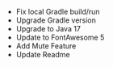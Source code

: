 * Fix local Gradle build/run
* Upgrade Gradle version
* Upgrade to Java 17
* Update to FontAwesome 5
* Add Mute Feature
* Update Readme